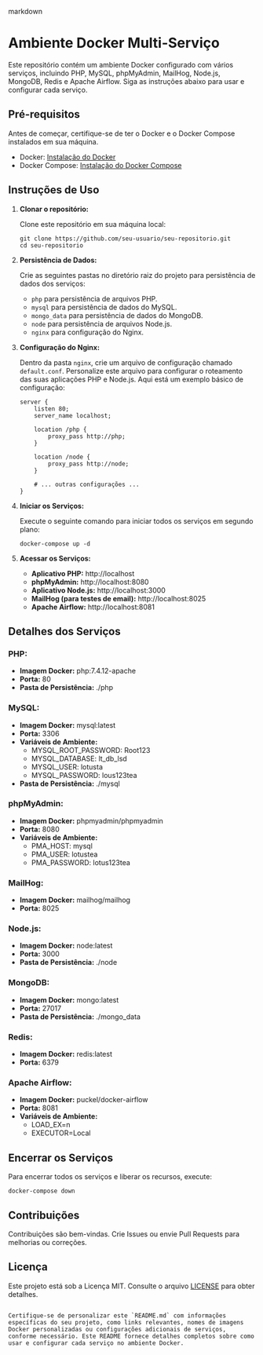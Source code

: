 
markdown
# Ambiente Docker Multi-Serviço

Este repositório contém um ambiente Docker configurado com vários serviços, incluindo PHP, MySQL, phpMyAdmin, MailHog, Node.js, MongoDB, Redis e Apache Airflow. Siga as instruções abaixo para usar e configurar cada serviço.

## Pré-requisitos

Antes de começar, certifique-se de ter o Docker e o Docker Compose instalados em sua máquina.

- Docker: [Instalação do Docker](https://docs.docker.com/get-docker/)
- Docker Compose: [Instalação do Docker Compose](https://docs.docker.com/compose/install/)

## Instruções de Uso

1. **Clonar o repositório:**

   Clone este repositório em sua máquina local:

   ```shell
   git clone https://github.com/seu-usuario/seu-repositorio.git
   cd seu-repositorio
   ```

2. **Persistência de Dados:**

   Crie as seguintes pastas no diretório raiz do projeto para persistência de dados dos serviços:

   - `php` para persistência de arquivos PHP.
   - `mysql` para persistência de dados do MySQL.
   - `mongo_data` para persistência de dados do MongoDB.
   - `node` para persistência de arquivos Node.js.
   - `nginx` para configuração do Nginx.

3. **Configuração do Nginx:**

   Dentro da pasta `nginx`, crie um arquivo de configuração chamado `default.conf`. Personalize este arquivo para configurar o roteamento das suas aplicações PHP e Node.js. Aqui está um exemplo básico de configuração:

   ```nginx
   server {
       listen 80;
       server_name localhost;

       location /php {
           proxy_pass http://php;
       }

       location /node {
           proxy_pass http://node;
       }

       # ... outras configurações ...
   }
   ```

4. **Iniciar os Serviços:**

   Execute o seguinte comando para iniciar todos os serviços em segundo plano:

   ```shell
   docker-compose up -d
   ```

5. **Acessar os Serviços:**

   - **Aplicativo PHP:** http://localhost
   - **phpMyAdmin:** http://localhost:8080
   - **Aplicativo Node.js:** http://localhost:3000
   - **MailHog (para testes de email):** http://localhost:8025
   - **Apache Airflow:** http://localhost:8081

## Detalhes dos Serviços

### PHP:

- **Imagem Docker:** php:7.4.12-apache
- **Porta:** 80
- **Pasta de Persistência:** ./php

### MySQL:

- **Imagem Docker:** mysql:latest
- **Porta:** 3306
- **Variáveis de Ambiente:**
  - MYSQL_ROOT_PASSWORD: Root123
  - MYSQL_DATABASE: lt_db_lsd
  - MYSQL_USER: lotusta
  - MYSQL_PASSWORD: lous123tea
- **Pasta de Persistência:** ./mysql

### phpMyAdmin:

- **Imagem Docker:** phpmyadmin/phpmyadmin
- **Porta:** 8080
- **Variáveis de Ambiente:**
  - PMA_HOST: mysql
  - PMA_USER: lotustea
  - PMA_PASSWORD: lotus123tea

### MailHog:

- **Imagem Docker:** mailhog/mailhog
- **Porta:** 8025

### Node.js:

- **Imagem Docker:** node:latest
- **Porta:** 3000
- **Pasta de Persistência:** ./node

### MongoDB:

- **Imagem Docker:** mongo:latest
- **Porta:** 27017
- **Pasta de Persistência:** ./mongo_data

### Redis:

- **Imagem Docker:** redis:latest
- **Porta:** 6379

### Apache Airflow:

- **Imagem Docker:** puckel/docker-airflow
- **Porta:** 8081
- **Variáveis de Ambiente:**
  - LOAD_EX=n
  - EXECUTOR=Local

## Encerrar os Serviços

Para encerrar todos os serviços e liberar os recursos, execute:

```shell
docker-compose down
```

## Contribuições

Contribuições são bem-vindas. Crie Issues ou envie Pull Requests para melhorias ou correções.

## Licença

Este projeto está sob a Licença MIT. Consulte o arquivo [LICENSE](LICENSE) para obter detalhes.
```

Certifique-se de personalizar este `README.md` com informações específicas do seu projeto, como links relevantes, nomes de imagens Docker personalizadas ou configurações adicionais de serviços, conforme necessário. Este README fornece detalhes completos sobre como usar e configurar cada serviço no ambiente Docker.
